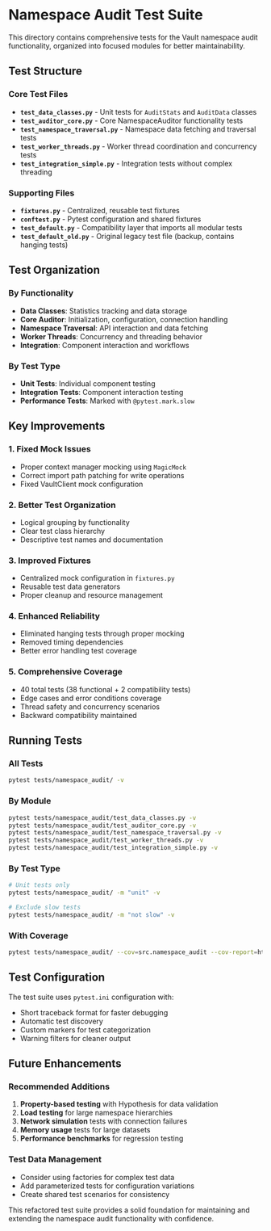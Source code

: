 # Namespace Audit Test Suite

This directory contains comprehensive tests for the Vault namespace audit functionality, organized into focused modules for better maintainability.

## Test Structure

### Core Test Files

- **`test_data_classes.py`** - Unit tests for `AuditStats` and `AuditData` classes
- **`test_auditor_core.py`** - Core NamespaceAuditor functionality tests
- **`test_namespace_traversal.py`** - Namespace data fetching and traversal tests
- **`test_worker_threads.py`** - Worker thread coordination and concurrency tests
- **`test_integration_simple.py`** - Integration tests without complex threading

### Supporting Files

- **`fixtures.py`** - Centralized, reusable test fixtures
- **`conftest.py`** - Pytest configuration and shared fixtures
- **`test_default.py`** - Compatibility layer that imports all modular tests
- **`test_default_old.py`** - Original legacy test file (backup, contains hanging tests)

## Test Organization

### By Functionality
- **Data Classes**: Statistics tracking and data storage
- **Core Auditor**: Initialization, configuration, connection handling
- **Namespace Traversal**: API interaction and data fetching
- **Worker Threads**: Concurrency and threading behavior
- **Integration**: Component interaction and workflows

### By Test Type
- **Unit Tests**: Individual component testing
- **Integration Tests**: Component interaction testing
- **Performance Tests**: Marked with `@pytest.mark.slow`

## Key Improvements

### 1. **Fixed Mock Issues**
- Proper context manager mocking using `MagicMock`
- Correct import path patching for write operations
- Fixed VaultClient mock configuration

### 2. **Better Test Organization**
- Logical grouping by functionality
- Clear test class hierarchy
- Descriptive test names and documentation

### 3. **Improved Fixtures**
- Centralized mock configuration in `fixtures.py`
- Reusable test data generators
- Proper cleanup and resource management

### 4. **Enhanced Reliability**
- Eliminated hanging tests through proper mocking
- Removed timing dependencies
- Better error handling test coverage

### 5. **Comprehensive Coverage**
- 40 total tests (38 functional + 2 compatibility tests)
- Edge cases and error conditions coverage
- Thread safety and concurrency scenarios
- Backward compatibility maintained

## Running Tests

### All Tests
```bash
pytest tests/namespace_audit/ -v
```

### By Module
```bash
pytest tests/namespace_audit/test_data_classes.py -v
pytest tests/namespace_audit/test_auditor_core.py -v
pytest tests/namespace_audit/test_namespace_traversal.py -v
pytest tests/namespace_audit/test_worker_threads.py -v
pytest tests/namespace_audit/test_integration_simple.py -v
```

### By Test Type
```bash
# Unit tests only
pytest tests/namespace_audit/ -m "unit" -v

# Exclude slow tests
pytest tests/namespace_audit/ -m "not slow" -v
```

### With Coverage
```bash
pytest tests/namespace_audit/ --cov=src.namespace_audit --cov-report=html
```

## Test Configuration

The test suite uses `pytest.ini` configuration with:
- Short traceback format for faster debugging
- Automatic test discovery
- Custom markers for test categorization
- Warning filters for cleaner output

## Future Enhancements

### Recommended Additions
1. **Property-based testing** with Hypothesis for data validation
2. **Load testing** for large namespace hierarchies  
3. **Network simulation** tests with connection failures
4. **Memory usage** tests for large datasets
5. **Performance benchmarks** for regression testing

### Test Data Management
- Consider using factories for complex test data
- Add parameterized tests for configuration variations
- Create shared test scenarios for consistency

This refactored test suite provides a solid foundation for maintaining and extending the namespace audit functionality with confidence.